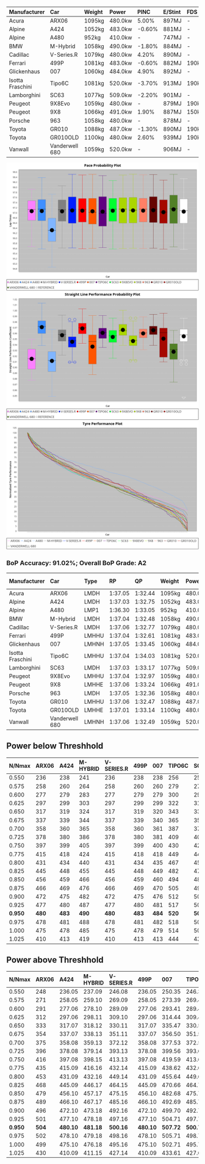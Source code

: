 | Manufacturer     | Car            | Weight | Power   | PINC    | E/Stint | FDS     |
|:-|:-|:-|:-|:-|:-|:-|
| Acura            | ARX06          | 1095kg | 480.0kw | 5.00%   | 897MJ   |    -    |
| Alpine           | A424           | 1052kg | 483.0kw | -0.60%  | 881MJ   |    -    |
| Alpine           | A480           | 952kg  | 410.0kw |    -    | 747MJ   |    -    |
| BMW              | M-Hybrid       | 1058kg | 490.0kw | -1.80%  | 884MJ   |    -    |
| Cadillac         | V-Series.R     | 1079kg | 480.0kw | 4.20%   | 890MJ   |    -    |
| Ferrari          | 499P           | 1081kg | 483.0kw | -0.60%  | 882MJ   | 190kph  |
| Glickenhaus      | 007            | 1060kg | 484.0kw | 4.90%   | 892MJ   |    -    |
| Isotta Fraschini | Tipo6C         | 1081kg | 520.0kw | -3.70%  | 913MJ   | 190kph  |
| Lamborghini      | SC63           | 1077kg | 509.0kw | -2.20%  | 901MJ   |    -    |
| Peugeot          | 9X8Evo         | 1059kg | 480.0kw |    -    | 879MJ   | 190kph  |
| Peugeot          | 9X8            | 1066kg | 491.0kw | 1.90%   | 887MJ   | 150kph  |
| Porsche          | 963            | 1058kg | 480.0kw |    -    | 878MJ   |    -    |
| Toyota           | GR010          | 1088kg | 487.0kw | -1.30%  | 890MJ   | 190kph  |
| Toyota           | GR010OLD       | 1100kg | 480.0kw | 2.60%   | 939MJ   | 190kph  |
| Vanwall          | Vanderwell 680 | 1059kg | 520.0kw |    -    | 906MJ   |    -    |

![PACECHART](./IMG/AUTO.png)
![STRAIGHTLINEPERFORMANCECHART](./IMG/AUTO_sp.png)
![TYREPERFORMANCECHART](./IMG/AUTO_tw.png)

### BoP Accuracy: 91.02%; Overall BoP Grade: A2
| Manufacturer     | Car            | Type  | RP      | QP      | Weight | Power¹  | Threshhold | PINC    | Power²   | E/Stint | AVG Vmax  | FDS     | RDLC | L/Stint | BOP-Grade | Model Accuracy | Model Points | Match%  | SimDiff |
|:-|:-|:-|:-|:-|:-|:-|:-|:-|:-|:-|:-|:-|:-|:-|:-|:-|:-|:-|:-|
| Acura            | ARX06          | LMDH  | 1:37.05 | 1:32.44 | 1095kg | 480.0kw | 250.0kph   | 5.00%   | 504.00kw |  897MJ  | 294.70kph |    -    | 0.98 | 37      | +C1       | 100.00%        | 996          | 78.86%  | #       |
| Alpine           | A424           | LMDH  | 1:37.03 | 1:32.75 | 1052kg | 483.0kw | 250.0kph   | -0.60%  | 480.10kw |  881MJ  | 303.76kph |    -    | 1.01 | 37      | ~A1       | 100.00%        | 946          | 96.74%  | #       |
| Alpine           | A480           | LMP1  | 1:36.30 | 1:33.05 |  952kg | 410.0kw | 250.0kph   |    -    | 410.00kw |  747MJ  | 292.95kph |    -    | 0.97 | 34      | -D2       | 97.08%         | 1727         | 64.52%  | #       |
| BMW              | M-Hybrid       | LMDH  | 1:37.04 | 1:32.48 | 1058kg | 490.0kw | 250.0kph   | -1.80%  | 481.20kw |  884MJ  | 301.47kph |    -    | 1.01 | 37      | -A2       | 100.00%        | 1998         | 93.29%  | #       |
| Cadillac         | V-Series.R     | LMDH  | 1:37.06 | 1:32.77 | 1079kg | 480.0kw | 250.0kph   | 4.20%   | 500.20kw |  890MJ  | 299.74kph |    -    | 0.99 | 37      | +A2       | 98.11%         | 3991         | 92.59%  | #       |
| Ferrari          | 499P           | LMHHU | 1:37.04 | 1:32.61 | 1081kg | 483.0kw | 250.0kph   | -0.60%  | 480.10kw |  882MJ  | 301.91kph | 190kph  | 1.01 | 37      | ~A1       | 98.72%         | 4180         | 98.29%  | #       |
| Glickenhaus      | 007            | LMHNH | 1:37.05 | 1:33.45 | 1060kg | 484.0kw | 250.0kph   | 4.90%   | 507.70kw |  892MJ  | 300.32kph |    -    | 0.94 | 37      | +A2       | 94.07%         | 2174         | 93.37%  | #       |
| Isotta Fraschini | Tipo6C         | LMHHU | 1:37.04 | 1:34.03 | 1081kg | 520.0kw | 250.0kph   | -3.70%  | 500.80kw |  913MJ  | 303.45kph | 190kph  | 1.02 | 37      | +C2       | 97.73%         | 129          | 74.93%  | #       |
| Lamborghini      | SC63           | LMDH  | 1:37.03 | 1:33.17 | 1077kg | 509.0kw | 250.0kph   | -2.20%  | 497.80kw |  901MJ  | 301.91kph |    -    | 1.01 | 37      | ~A1       | 100.00%        | 784          | 98.95%  | #       |
| Peugeot          | 9X8Evo         | LMHHU | 1:37.04 | 1:32.97 | 1059kg | 480.0kw | 250.0kph   |    -    | 480.00kw |  879MJ  | 302.55kph | 190kph  | 1.00 | 37      | ~A1       | 100.00%        | 636          | 97.31%  | +0.50   |
| Peugeot          | 9X8            | LMHHE | 1:37.06 | 1:33.24 | 1066kg | 491.0kw | 250.0kph   | 1.90%   | 500.30kw |  887MJ  | 300.32kph | 150kph  | 1.00 | 37      | ~A1       | 99.28%         | 4250         | 96.25%  | #       |
| Porsche          | 963            | LMDH  | 1:37.05 | 1:32.36 | 1058kg | 480.0kw | 250.0kph   |    -    | 480.00kw |  878MJ  | 301.63kph |    -    | 1.00 | 37      | ~A1       | 99.91%         | 11713        | 100.00% | #       |
| Toyota           | GR010          | LMHHU | 1:37.06 | 1:32.47 | 1088kg | 487.0kw | 250.0kph   | -1.30%  | 480.70kw |  890MJ  | 301.12kph | 190kph  | 1.00 | 37      | ~A1       | 99.90%         | 3123         | 97.47%  | #       |
| Toyota           | GR010OLD       | LMHHE | 1:37.01 | 1:33.14 | 1100kg | 480.0kw | 250.0kph   | 2.60%   | 492.50kw |  939MJ  | 299.13kph | 190kph  | 1.00 | 37      | +B2       | 100.00%        | 730          | 82.68%  | #       |
| Vanwall          | Vanderwell 680 | LMHNH | 1:37.06 | 1:32.49 | 1059kg | 520.0kw | 0.0kph     |    -    | 520.00kw |  906MJ  | 300.74kph |    -    | 0.99 | 37      | ~A1       | 95.99%         | 527          | 100.00% | #       |

## Power below Threshhold
| N/Nmax    | ARX06   | A424    | M-HYBRID | V-SERIES.R | 499P    | 007     | TIPO6C  | SC63    | 9X8EVO  | 9X8     | 963     | GR010   | GR010OLD | VANDERWELL 680 | ​     | RPM      | A480    |
|:-|:-|:-|:-|:-|:-|:-|:-|:-|:-|:-|:-|:-|:-|:-|:-|:-|:-|
|  0.550    |  236    |  238    |  241     |  236       |  238    |  238    |  256    |  251    |  236    |  242    |  236    |  240    |  236     |  256           |  ​    |   --     |   -     |
|  0.575    |  258    |  260    |  264     |  258       |  260    |  260    |  279    |  274    |  258    |  264    |  258    |  262    |  258     |  279           |  ​    |   --     |   -     |
|  0.600    |  277    |  279    |  283     |  277       |  279    |  279    |  300    |  294    |  277    |  284    |  277    |  281    |  277     |  300           |  ​    |   --     |   -     |
|  0.625    |  297    |  299    |  303     |  297       |  299    |  299    |  322    |  315    |  297    |  304    |  297    |  301    |  297     |  322           |  ​    |   --     |   -     |
|  0.650    |  317    |  319    |  324     |  317       |  319    |  320    |  343    |  336    |  317    |  324    |  317    |  322    |  317     |  343           |  ​    |   --     |   -     |
|  0.675    |  337    |  339    |  344     |  337       |  339    |  340    |  365    |  357    |  337    |  345    |  337    |  342    |  337     |  365           |  ​    |   --     |   -     |
|  0.700    |  358    |  360    |  365     |  358       |  360    |  361    |  387    |  379    |  358    |  366    |  358    |  363    |  358     |  387           |  ​    |   --     |   -     |
|  0.725    |  378    |  380    |  386     |  378       |  380    |  381    |  409    |  400    |  378    |  386    |  378    |  383    |  378     |  409           |  ​    |   --     |   -     |
|  0.750    |  397    |  399    |  405     |  397       |  399    |  400    |  430    |  421    |  397    |  406    |  397    |  403    |  397     |  430           |  ​    |   --     |   -     |
|  0.775    |  415    |  418    |  424     |  415       |  418    |  418    |  449    |  440    |  415    |  424    |  415    |  421    |  415     |  449           |  ​    |  5000    |  241    |
|  0.800    |  431    |  434    |  440     |  431       |  434    |  435    |  467    |  457    |  431    |  441    |  431    |  437    |  431     |  467           |  ​    |  5500    |  284    |
|  0.825    |  445    |  448    |  455     |  445       |  448    |  449    |  482    |  472    |  445    |  455    |  445    |  452    |  445     |  482           |  ​    |  6000    |  318    |
|  0.850    |  456    |  459    |  466     |  456       |  459    |  460    |  494    |  484    |  456    |  466    |  456    |  463    |  456     |  494           |  ​    |  6500    |  359    |
|  0.875    |  466    |  469    |  476     |  466       |  469    |  470    |  505    |  494    |  466    |  476    |  466    |  473    |  466     |  505           |  ​    |  7000    |  401    |
|  0.900    |  472    |  475    |  482     |  472       |  475    |  476    |  512    |  501    |  472    |  483    |  472    |  479    |  472     |  512           |  ​    |  7500    |  411    |
|  0.925    |  477    |  480    |  487     |  477       |  480    |  481    |  517    |  506    |  477    |  488    |  477    |  484    |  477     |  517           |  ​    |  8000    |  407    |
| **0.950** | **480** | **483** | **490**  | **480**    | **483** | **484** | **520** | **509** | **480** | **491** | **480** | **487** | **480**  | **520**        | **​** | **8500** | **410** |
|  0.975    |  478    |  481    |  488     |  478       |  481    |  482    |  518    |  507    |  478    |  489    |  478    |  485    |  478     |  518           |  ​    |  9000    |  205    |
|  1.000    |  475    |  478    |  485     |  475       |  478    |  479    |  514    |  504    |  475    |  486    |  475    |  482    |  475     |  514           |  ​    |   --     |   -     |
|  1.025    |  410    |  413    |  419     |  410       |  413    |  413    |  444    |  435    |  410    |  419    |  410    |  416    |  410     |  444           |  ​    |   --     |   -     |

## Power above Threshhold
| N/Nmax    | ARX06   | A424       | M-HYBRID   | V-SERIES.R | 499P       | 007        | TIPO6C     | SC63       | 9X8EVO  | 9X8        | 963     | GR010      | GR010OLD   | VANDERWELL 680 | ​     | RPM      | A480    |
|:-|:-|:-|:-|:-|:-|:-|:-|:-|:-|:-|:-|:-|:-|:-|:-|:-|:-|
|  0.550    |  248    |  236.05    |  237.09    |  246.08    |  236.05    |  250.35    |  246.37    |  245.40    |  236    |  246.16    |  236    |  236.33    |  242.24    |  256           |  ​    |   --     |   -     |
|  0.575    |  271    |  258.05    |  259.10    |  269.09    |  258.05    |  273.39    |  269.41    |  267.43    |  258    |  269.18    |  258    |  258.36    |  265.26    |  279           |  ​    |   --     |   -     |
|  0.600    |  291    |  277.06    |  278.10    |  289.09    |  277.06    |  293.41    |  289.44    |  287.46    |  277    |  289.19    |  277    |  277.39    |  284.28    |  300           |  ​    |   --     |   -     |
|  0.625    |  312    |  297.06    |  298.11    |  309.10    |  297.06    |  314.44    |  309.47    |  307.50    |  297    |  309.20    |  297    |  297.41    |  304.30    |  322           |  ​    |   --     |   -     |
|  0.650    |  333    |  317.07    |  318.12    |  330.11    |  317.07    |  335.47    |  330.50    |  328.53    |  317    |  330.22    |  317    |  317.44    |  325.32    |  343           |  ​    |   --     |   -     |
|  0.675    |  354    |  337.07    |  338.13    |  351.11    |  337.07    |  356.50    |  351.53    |  349.56    |  337    |  351.23    |  337    |  337.47    |  345.34    |  365           |  ​    |   --     |   -     |
|  0.700    |  375    |  358.08    |  359.13    |  372.12    |  358.08    |  377.53    |  372.57    |  370.60    |  358    |  372.24    |  358    |  358.50    |  366.36    |  387           |  ​    |   --     |   -     |
|  0.725    |  396    |  378.08    |  379.14    |  393.13    |  378.08    |  399.56    |  393.60    |  391.63    |  378    |  393.26    |  378    |  378.53    |  387.38    |  409           |  ​    |   --     |   -     |
|  0.750    |  416    |  397.08    |  398.15    |  413.13    |  397.08    |  419.59    |  413.63    |  411.66    |  397    |  413.27    |  397    |  397.55    |  407.40    |  430           |  ​    |   --     |   -     |
|  0.775    |  435    |  415.09    |  416.16    |  432.14    |  415.09    |  438.62    |  432.66    |  429.69    |  415    |  432.28    |  415    |  415.58    |  425.41    |  449           |  ​    |  5000    |  241    |
|  0.800    |  453    |  431.09    |  432.16    |  449.14    |  431.09    |  455.64    |  449.68    |  446.72    |  431    |  449.30    |  431    |  431.60    |  442.43    |  467           |  ​    |  5500    |  284    |
|  0.825    |  468    |  445.09    |  446.17    |  464.15    |  445.09    |  470.66    |  464.71    |  461.74    |  445    |  464.31    |  445    |  445.62    |  456.44    |  482           |  ​    |  6000    |  318    |
|  0.850    |  479    |  456.10    |  457.17    |  475.15    |  456.10    |  482.68    |  475.72    |  472.76    |  456    |  475.31    |  456    |  456.64    |  467.46    |  494           |  ​    |  6500    |  359    |
|  0.875    |  489    |  466.10    |  467.17    |  485.16    |  466.10    |  492.69    |  485.74    |  482.78    |  466    |  485.32    |  466    |  466.65    |  477.47    |  505           |  ​    |  7000    |  401    |
|  0.900    |  496    |  472.10    |  473.18    |  492.16    |  472.10    |  499.70    |  492.75    |  489.79    |  472    |  492.32    |  472    |  472.66    |  484.47    |  512           |  ​    |  7500    |  411    |
|  0.925    |  501    |  477.10    |  478.18    |  497.16    |  477.10    |  504.71    |  497.76    |  494.80    |  477    |  497.33    |  477    |  477.66    |  489.48    |  517           |  ​    |  8000    |  407    |
| **0.950** | **504** | **480.10** | **481.18** | **500.16** | **480.10** | **507.72** | **500.76** | **497.80** | **480** | **500.33** | **480** | **480.67** | **492.48** | **520**        | **​** | **8500** | **410** |
|  0.975    |  502    |  478.10    |  479.18    |  498.16    |  478.10    |  505.71    |  498.76    |  495.80    |  478    |  498.33    |  478    |  478.67    |  490.48    |  518           |  ​    |  9000    |  205    |
|  1.000    |  499    |  475.10    |  476.18    |  495.16    |  475.10    |  502.71    |  495.75    |  492.79    |  475    |  495.33    |  475    |  475.66    |  487.48    |  514           |  ​    |   --     |   -     |
|  1.025    |  430    |  410.09    |  411.15    |  427.14    |  410.09    |  433.61    |  427.65    |  424.68    |  410    |  427.28    |  410    |  410.57    |  420.41    |  444           |  ​    |   --     |   -     |
